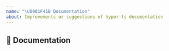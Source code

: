 ```yaml
---
name: "\U0001F41B Documentation"
about: Improvements or suggestions of hyper-ts documentation
---
```


## 📖 Documentation

